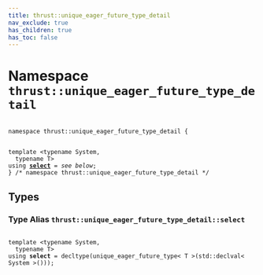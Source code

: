 ```yaml
---
title: thrust::unique_eager_future_type_detail
nav_exclude: true
has_children: true
has_toc: false
---
```


# Namespace `thrust::unique_eager_future_type_detail`

<code class="doxybook">
<span>namespace thrust::unique&#95;eager&#95;future&#95;type&#95;detail {</span>
<br>
<span>template &lt;typename System,</span>
<span>&nbsp;&nbsp;typename T&gt;</span>
<span>using <b><a href="{{ site.baseurl }}/api/namespaces/namespacethrust_1_1unique__eager__future__type__detail.html#using-select">select</a></b> = <i>see below</i>;</span>
<span>} /* namespace thrust::unique&#95;eager&#95;future&#95;type&#95;detail */</span>
</code>

## Types

<h3 id="using-select">
Type Alias <code>thrust::unique&#95;eager&#95;future&#95;type&#95;detail::select</code>
</h3>

<code class="doxybook">
<span>template &lt;typename System,</span>
<span>&nbsp;&nbsp;typename T&gt;</span>
<span>using <b>select</b> = decltype(unique&#95;eager&#95;future&#95;type&lt; T &gt;(std::declval&lt; System &gt;()));</span></code>


